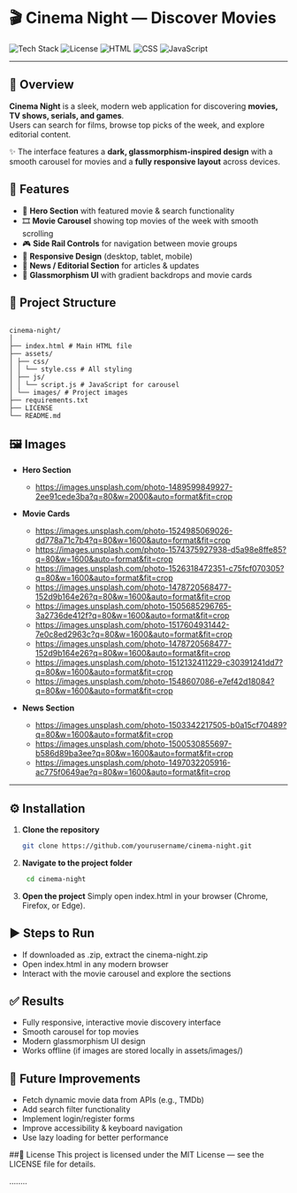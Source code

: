 # 🎬 Cinema Night — Discover Movies

![Tech Stack](https://img.shields.io/badge/Tech%20Stack-Frontend-blue)
![License](https://img.shields.io/badge/License-MIT-green)
![HTML](https://img.shields.io/badge/Code-HTML5-orange)
![CSS](https://img.shields.io/badge/Style-CSS3-blue)
![JavaScript](https://img.shields.io/badge/Logic-JavaScript-yellow)

---

## 📖 Overview
**Cinema Night** is a sleek, modern web application for discovering **movies, TV shows, serials, and games**.  
Users can search for films, browse top picks of the week, and explore editorial content.  

✨ The interface features a **dark, glassmorphism-inspired design** with a smooth carousel for movies and a **fully responsive layout** across devices.

## 🚀 Features
- 🎥 **Hero Section** with featured movie & search functionality  
- 🎞️ **Movie Carousel** showing top movies of the week with smooth scrolling  
- 🎮 **Side Rail Controls** for navigation between movie groups  
- 📱 **Responsive Design** (desktop, tablet, mobile)  
- 📰 **News / Editorial Section** for articles & updates  
- 🌌 **Glassmorphism UI** with gradient backdrops and movie cards  

## 📂 Project Structure

```

cinema-night/
│
├── index.html # Main HTML file
├── assets/
│ ├── css/
│ │ └── style.css # All styling
│ ├── js/
│ │ └── script.js # JavaScript for carousel
│ └── images/ # Project images
├── requirements.txt                                                
├── LICENSE 
└── README.md 

````

## 🖼️ Images
- **Hero Section**
  - https://images.unsplash.com/photo-1489599849927-2ee91cede3ba?q=80&w=2000&auto=format&fit=crop

- **Movie Cards**
  - https://images.unsplash.com/photo-1524985069026-dd778a71c7b4?q=80&w=1600&auto=format&fit=crop
  - https://images.unsplash.com/photo-1574375927938-d5a98e8ffe85?q=80&w=1600&auto=format&fit=crop
  - https://images.unsplash.com/photo-1526318472351-c75fcf070305?q=80&w=1600&auto=format&fit=crop
  - https://images.unsplash.com/photo-1478720568477-152d9b164e26?q=80&w=1600&auto=format&fit=crop
  - https://images.unsplash.com/photo-1505685296765-3a2736de412f?q=80&w=1600&auto=format&fit=crop
  - https://images.unsplash.com/photo-1517604931442-7e0c8ed2963c?q=80&w=1600&auto=format&fit=crop
  - https://images.unsplash.com/photo-1478720568477-152d9b164e26?q=80&w=1600&auto=format&fit=crop
  - https://images.unsplash.com/photo-1512132411229-c30391241dd7?q=80&w=1600&auto=format&fit=crop
  - https://images.unsplash.com/photo-1548607086-e7ef42d18084?q=80&w=1600&auto=format&fit=crop

- **News Section**
  - https://images.unsplash.com/photo-1503342217505-b0a15cf70489?q=80&w=1600&auto=format&fit=crop
  - https://images.unsplash.com/photo-1500530855697-b586d89ba3ee?q=80&w=1600&auto=format&fit=crop
  - https://images.unsplash.com/photo-1497032205916-ac775f0649ae?q=80&w=1600&auto=format&fit=crop

---

## ⚙️ Installation
1. **Clone the repository**
   ```bash
   git clone https://github.com/yourusername/cinema-night.git
   ```
2. **Navigate to the project folder**
   ```bash
    cd cinema-night
   ```
3. **Open the project**
    Simply open index.html in your browser (Chrome, Firefox, or Edge).

## ▶️ Steps to Run
- If downloaded as .zip, extract the cinema-night.zip
- Open index.html in any modern browser
- Interact with the movie carousel and explore the sections

## ✅ Results
- Fully responsive, interactive movie discovery interface
- Smooth carousel for top movies
- Modern glassmorphism UI design
- Works offline (if images are stored locally in assets/images/)

## 🔮 Future Improvements
- Fetch dynamic movie data from APIs (e.g., TMDb)
- Add search filter functionality
- Implement login/register forms
- Improve accessibility & keyboard navigation
- Use lazy loading for better performance

##📜 License
This project is licensed under the MIT License — see the LICENSE file for details.

........

